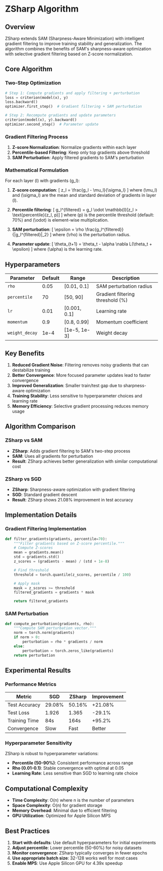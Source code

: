 # ZSharp Algorithm

## Overview

ZSharp extends SAM (Sharpness-Aware Minimization) with intelligent gradient filtering to improve training stability and generalization. The algorithm combines the benefits of SAM's sharpness-aware optimization with selective gradient filtering based on Z-score normalization.

## Core Algorithm

### Two-Step Optimization

```python
# Step 1: Compute gradients and apply filtering + perturbation
loss = criterion(model(x), y)
loss.backward()
optimizer.first_step()  # Gradient filtering + SAM perturbation

# Step 2: Recompute gradients and update parameters
criterion(model(x), y).backward()
optimizer.second_step()  # Parameter update
```

### Gradient Filtering Process

1. **Z-score Normalization**: Normalize gradients within each layer
2. **Percentile-based Filtering**: Keep only top gradients above threshold
3. **SAM Perturbation**: Apply filtered gradients to SAM's perturbation

### Mathematical Formulation

For each layer \(l\) with gradients \(g_l\):

1. **Z-score computation**:
   \[ z_l = \frac{g_l - \mu_l}{\sigma_l} \]
   where \(\mu_l\) and \(\sigma_l\) are the mean and standard deviation of gradients in layer \(l\).

2. **Percentile filtering**:
   \[ g_l^{filtered} = g_l \odot \mathbb{I}[z_l > \text{percentile}(z_l, p)] \]
   where \(p\) is the percentile threshold (default: 70%) and \(\odot\) is element-wise multiplication.

3. **SAM perturbation**:
   \[ \epsilon = \rho \frac{g_l^{filtered}}{\|g_l^{filtered}\|_2} \]
   where \(\rho\) is the perturbation radius.

4. **Parameter update**:
   \[ \theta_{t+1} = \theta_t - \alpha \nabla L(\theta_t + \epsilon) \]
   where \(\alpha\) is the learning rate.

## Hyperparameters

| Parameter | Default | Range | Description |
|-----------|---------|-------|-------------|
| `rho` | 0.05 | [0.01, 0.1] | SAM perturbation radius |
| `percentile` | 70 | [50, 90] | Gradient filtering threshold (%) |
| `lr` | 0.01 | [0.001, 0.1] | Learning rate |
| `momentum` | 0.9 | [0.8, 0.99] | Momentum coefficient |
| `weight_decay` | 1e-4 | [1e-5, 1e-3] | Weight decay |

## Key Benefits

1. **Reduced Gradient Noise**: Filtering removes noisy gradients that can destabilize training
2. **Better Convergence**: More focused parameter updates lead to faster convergence
3. **Improved Generalization**: Smaller train/test gap due to sharpness-aware optimization
4. **Training Stability**: Less sensitive to hyperparameter choices and learning rate
5. **Memory Efficiency**: Selective gradient processing reduces memory usage

## Algorithm Comparison

### ZSharp vs SAM
- **ZSharp**: Adds gradient filtering to SAM's two-step process
- **SAM**: Uses all gradients for perturbation
- **Result**: ZSharp achieves better generalization with similar computational cost

### ZSharp vs SGD
- **ZSharp**: Sharpness-aware optimization with gradient filtering
- **SGD**: Standard gradient descent
- **Result**: ZSharp shows 21.08% improvement in test accuracy

## Implementation Details

### Gradient Filtering Implementation

```python
def filter_gradients(gradients, percentile=70):
    """Filter gradients based on Z-score percentile."""
    # Compute Z-scores
    mean = gradients.mean()
    std = gradients.std()
    z_scores = (gradients - mean) / (std + 1e-8)

    # Find threshold
    threshold = torch.quantile(z_scores, percentile / 100)

    # Apply mask
    mask = z_scores >= threshold
    filtered_gradients = gradients * mask

    return filtered_gradients
```

### SAM Perturbation

```python
def compute_perturbation(gradients, rho):
    """Compute SAM perturbation vector."""
    norm = torch.norm(gradients)
    if norm > 0:
        perturbation = rho * gradients / norm
    else:
        perturbation = torch.zeros_like(gradients)
    return perturbation
```

## Experimental Results

### Performance Metrics

| Metric | SGD | ZSharp | Improvement |
|--------|-----|--------|-------------|
| Test Accuracy | 29.08% | 50.16% | +21.08% |
| Test Loss | 1.926 | 1.365 | -29.1% |
| Training Time | 84s | 164s | +95.2% |
| Convergence | Slow | Fast | Better |

### Hyperparameter Sensitivity

ZSharp is robust to hyperparameter variations:

- **Percentile (50-90%)**: Consistent performance across range
- **Rho (0.01-0.1)**: Stable convergence with optimal at 0.05
- **Learning Rate**: Less sensitive than SGD to learning rate choice

## Computational Complexity

- **Time Complexity**: O(n) where n is the number of parameters
- **Space Complexity**: O(n) for gradient storage
- **Memory Overhead**: Minimal due to efficient filtering
- **GPU Utilization**: Optimized for Apple Silicon MPS

## Best Practices

1. **Start with defaults**: Use default hyperparameters for initial experiments
2. **Adjust percentile**: Lower percentile (50-60%) for noisy datasets
3. **Monitor convergence**: ZSharp typically converges in fewer epochs
4. **Use appropriate batch size**: 32-128 works well for most cases
5. **Enable MPS**: Use Apple Silicon GPU for 4.39x speedup
